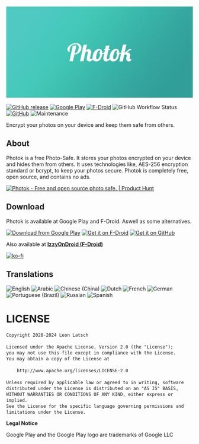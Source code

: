![Photok](fastlane/metadata/android/en-US/images/featureGraphic.jpg)

[![GitHub release](https://img.shields.io/github/v/release/leonlatsch/Photok.svg?logo=github&label=GitHub)](https://github.com/leonlatsch/Photok/releases/latest)
[![Google Play](https://img.shields.io/endpoint?color=green&logo=google-play&logoColor=white&url=https%3A%2F%2Fplay.cuzi.workers.dev%2Fplay%3Fi%3Ddev.leonlatsch.photok%26l%3DGPlay%26m%3D%24version)](https://play.google.com/store/apps/details?id=dev.leonlatsch.photok)
[![F-Droid](https://img.shields.io/f-droid/v/dev.leonlatsch.photok.svg?logo=f-droid&label=F-Droid)](https://f-droid.org/packages/dev.leonlatsch.photok/)
![GitHub Workflow Status](https://img.shields.io/github/actions/workflow/status/leonlatsch/Photok/android.yml?branch=develop)
[![GitHub](https://img.shields.io/github/license/leonlatsch/Photok)](./LICENSE)
![Maintenance](https://img.shields.io/maintenance/yes/2024)

Encrypt your photos on your device and keep them safe from others.

## About
Photok is a free Photo-Safe. It stores your photos encrypted on your device and hides them from others.
It uses technologies like, AES-256 encryption standard or bcrypt, to keep your photos secure.
Photok is completely free, open source, and contains no ads.

<a href="https://www.producthunt.com/posts/photok?utm_source=badge-featured&utm_medium=badge&utm_souce=badge-photok" target="_blank">
    <img src="https://api.producthunt.com/widgets/embed-image/v1/featured.svg?post_id=275764&theme=light" alt="Photok - Free and open source photo safe. | Product Hunt" width="250" height="54" />
</a>

## Download
Photok is available at Google Play and F-Droid. Aswell as some alternatives.

[<img src="https://play.google.com/intl/en_us/badges/images/generic/en_badge_web_generic.png" 
      alt="Download from Google Play" 
      height="80">](https://play.google.com/store/apps/details?id=dev.leonlatsch.photok)
[<img src="https://fdroid.gitlab.io/artwork/badge/get-it-on.png"
      alt="Get it on F-Droid"
      height="80">](https://f-droid.org/packages/dev.leonlatsch.photok/)
[<img src="https://raw.githubusercontent.com/andOTP/andOTP/master/assets/badges/get-it-on-github.png" 
      alt="Get it on GitHub" 
      height="80">](https://github.com/leonlatsch/Photok/releases/latest)

Also available at **[IzzyOnDroid (F-Droid)](https://apt.izzysoft.de/fdroid/index/apk/dev.leonlatsch.photok)**

[![ko-fi](https://ko-fi.com/img/githubbutton_sm.svg)](https://ko-fi.com/D1D1UPJIV)

## Translations
<!-- BEGIN-TRANSLATIONS -->
![English](https://img.shields.io/badge/English-100%25-brightgreen)
![Arabic](https://img.shields.io/badge/Arabic-91%25-yellow)
![Chinese (China)](https://img.shields.io/badge/Chinese%20(China)-91%25-yellow)
![Dutch](https://img.shields.io/badge/Dutch-91%25-yellow)
![French](https://img.shields.io/badge/French-90%25-yellow)
![German](https://img.shields.io/badge/German-100%25-brightgreen)
![Portuguese (Brazil)](https://img.shields.io/badge/Portuguese%20(Brazil)-89%25-yellow)
![Russian](https://img.shields.io/badge/Russian-91%25-yellow)
![Spanish](https://img.shields.io/badge/Spanish-89%25-yellow)
<!-- END-TRANSLATIONS -->

LICENSE
=======
    Copyright 2020-2024 Leon Latsch

    Licensed under the Apache License, Version 2.0 (the "License");
    you may not use this file except in compliance with the License.
    You may obtain a copy of the License at

        http://www.apache.org/licenses/LICENSE-2.0

    Unless required by applicable law or agreed to in writing, software
    distributed under the License is distributed on an "AS IS" BASIS,
    WITHOUT WARRANTIES OR CONDITIONS OF ANY KIND, either express or implied.
    See the License for the specific language governing permissions and
    limitations under the License.


**Legal Notice**

Google Play and the Google Play logo are trademarks of Google LLC
